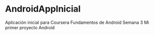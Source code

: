 # AndroidAppInicial
Aplicación inicial para Coursera Fundamentos de Android Semana 3 Mi primer proyecto Android
